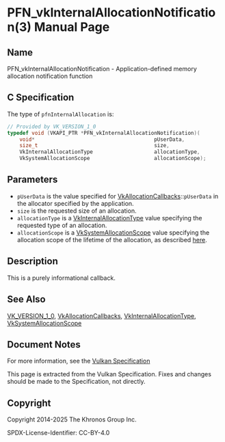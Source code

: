 # PFN\_vkInternalAllocationNotification(3) Manual Page

## Name

PFN\_vkInternalAllocationNotification - Application-defined memory allocation notification function



## [](#_c_specification)C Specification

The type of `pfnInternalAllocation` is:

```c++
// Provided by VK_VERSION_1_0
typedef void (VKAPI_PTR *PFN_vkInternalAllocationNotification)(
    void*                                       pUserData,
    size_t                                      size,
    VkInternalAllocationType                    allocationType,
    VkSystemAllocationScope                     allocationScope);
```

## [](#_parameters)Parameters

- `pUserData` is the value specified for [VkAllocationCallbacks](https://registry.khronos.org/vulkan/specs/latest/man/html/VkAllocationCallbacks.html)::`pUserData` in the allocator specified by the application.
- `size` is the requested size of an allocation.
- `allocationType` is a [VkInternalAllocationType](https://registry.khronos.org/vulkan/specs/latest/man/html/VkInternalAllocationType.html) value specifying the requested type of an allocation.
- `allocationScope` is a [VkSystemAllocationScope](https://registry.khronos.org/vulkan/specs/latest/man/html/VkSystemAllocationScope.html) value specifying the allocation scope of the lifetime of the allocation, as described [here](https://registry.khronos.org/vulkan/specs/latest/html/vkspec.html#memory-host-allocation-scope).

## [](#_description)Description

This is a purely informational callback.

## [](#_see_also)See Also

[VK\_VERSION\_1\_0](https://registry.khronos.org/vulkan/specs/latest/man/html/VK_VERSION_1_0.html), [VkAllocationCallbacks](https://registry.khronos.org/vulkan/specs/latest/man/html/VkAllocationCallbacks.html), [VkInternalAllocationType](https://registry.khronos.org/vulkan/specs/latest/man/html/VkInternalAllocationType.html), [VkSystemAllocationScope](https://registry.khronos.org/vulkan/specs/latest/man/html/VkSystemAllocationScope.html)

## [](#_document_notes)Document Notes

For more information, see the [Vulkan Specification](https://registry.khronos.org/vulkan/specs/latest/html/vkspec.html#PFN_vkInternalAllocationNotification)

This page is extracted from the Vulkan Specification. Fixes and changes should be made to the Specification, not directly.

## [](#_copyright)Copyright

Copyright 2014-2025 The Khronos Group Inc.

SPDX-License-Identifier: CC-BY-4.0
